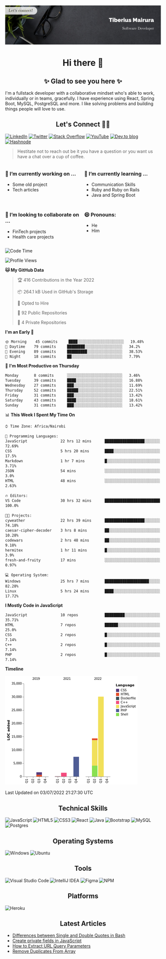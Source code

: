 ![cover-image](assets/images/banner.jpg)

<h1 align="center">
 Hi there 👋
</h1>

<h2 align="center"> ✨ Glad to see you here ✨ </h2>

I'm a fullstack developer with a collaborative mindset who's able to work, individually or in teams, gracefully. I have experience using React, Spring Boot, MySQL, PostgreSQL and more. I like solving problems and building things people will love to use.

<h2 align="center"> Let's Connect 🤝🏾 </h2>

[![LinkedIn](https://img.shields.io/badge/linkedin-%230077B5.svg?style=for-the-badge&logo=linkedin&logoColor=white)](https://www.linkedin.com/in/tiberius-mairura/) [![Twitter](https://img.shields.io/badge/Twitter-%231DA1F2.svg?style=for-the-badge&logo=Twitter&logoColor=white)](https://twitter.com/hermit_tiberius) [![Stack Overflow](https://img.shields.io/badge/-Stackoverflow-FE7A16?style=for-the-badge&logo=stack-overflow&logoColor=white)](https://stackoverflow.com/users/11869442/tiberius) [![YouTube](https://img.shields.io/badge/YouTube-%23FF0000.svg?style=for-the-badge&logo=YouTube&logoColor=white)](https://www.youtube.com/channel/UCEyv3oMzvLUv6tGs9KD_S_A) [![Dev.to blog](https://img.shields.io/badge/dev.to-0A0A0A?style=for-the-badge&logo=dev.to&logoColor=white)](https://dev.to/hermitex) [![Hashnode](https://img.shields.io/badge/Hashnode-2962FF?style=for-the-badge&logo=hashnode&logoColor=white)](https://hashnode.com/@hermitex)

> Hestitate not to reach out be it you have a question or you want us have a chat over a cup of coffee.

<div style="display: grid; gap: 0.5rem; grid-template-columns: repeat(2, 1fr);">

<div>

<h3>🔭  I’m currently working on ...</h3>

- Some old project
- Tech articles

</div>

<div>

<h3>🌱 I’m currently learning ...</h3>

- Communication Skills
- Ruby and Ruby on Rails
- Java and Spring Boot

</div>

<div>
<h3>👯 I’m looking to collaborate on ...</h3>

- FinTech projects
- Health care projects

</div>

<div>
<h3>😄 Pronouns:</h3>

- He
- Him
  
</div>

</div>

<!--START_SECTION:waka-->
![Code Time](http://img.shields.io/badge/Code%20Time-30%20hrs%2032%20mins-blue)

![Profile Views](http://img.shields.io/badge/Profile%20Views-187-blue)

**🐱 My GitHub Data** 

> 🏆 416 Contributions in the Year 2022
 > 
> 📦 264.1 kB Used in GitHub's Storage 
 > 
> 💼 Opted to Hire
 > 
> 📜 92 Public Repositories 
 > 
> 🔑 4 Private Repositories  
 > 
**I'm an Early 🐤** 

```text
🌞 Morning    45 commits     ████░░░░░░░░░░░░░░░░░░░░░   19.48% 
🌆 Daytime    79 commits     ████████░░░░░░░░░░░░░░░░░   34.2% 
🌃 Evening    89 commits     █████████░░░░░░░░░░░░░░░░   38.53% 
🌙 Night      18 commits     ██░░░░░░░░░░░░░░░░░░░░░░░   7.79%

```
📅 **I'm Most Productive on Thursday** 

```text
Monday       8 commits      ░░░░░░░░░░░░░░░░░░░░░░░░░   3.46% 
Tuesday      39 commits     ████░░░░░░░░░░░░░░░░░░░░░   16.88% 
Wednesday    27 commits     ███░░░░░░░░░░░░░░░░░░░░░░   11.69% 
Thursday     52 commits     █████░░░░░░░░░░░░░░░░░░░░   22.51% 
Friday       31 commits     ███░░░░░░░░░░░░░░░░░░░░░░   13.42% 
Saturday     43 commits     ████░░░░░░░░░░░░░░░░░░░░░   18.61% 
Sunday       31 commits     ███░░░░░░░░░░░░░░░░░░░░░░   13.42%

```


📊 **This Week I Spent My Time On** 

```text
⌚︎ Time Zone: Africa/Nairobi

💬 Programming Languages: 
JavaScript               22 hrs 12 mins      ██████████████████░░░░░░░   72.69% 
CSS                      5 hrs 20 mins       ████░░░░░░░░░░░░░░░░░░░░░   17.5% 
Markdown                 1 hr 7 mins         █░░░░░░░░░░░░░░░░░░░░░░░░   3.71% 
JSON                     54 mins             ░░░░░░░░░░░░░░░░░░░░░░░░░   3.0% 
HTML                     48 mins             ░░░░░░░░░░░░░░░░░░░░░░░░░   2.63%

🔥 Editors: 
VS Code                  30 hrs 32 mins      █████████████████████████   100.0%

🐱‍💻 Projects: 
cyweather                22 hrs 39 mins      ██████████████████░░░░░░░   74.18% 
caesar-cipher-decoder    3 hrs 8 mins        ██░░░░░░░░░░░░░░░░░░░░░░░   10.28% 
codewars                 2 hrs 48 mins       ██░░░░░░░░░░░░░░░░░░░░░░░   9.18% 
hermitex                 1 hr 11 mins        █░░░░░░░░░░░░░░░░░░░░░░░░   3.9% 
fresh-and-fruity         17 mins             ░░░░░░░░░░░░░░░░░░░░░░░░░   0.97%

💻 Operating System: 
Windows                  25 hrs 7 mins       ████████████████████░░░░░   82.28% 
Linux                    5 hrs 24 mins       ████░░░░░░░░░░░░░░░░░░░░░   17.72%

```

**I Mostly Code in JavaScript** 

```text
JavaScript               10 repos            █████████░░░░░░░░░░░░░░░░   35.71% 
HTML                     7 repos             ██████░░░░░░░░░░░░░░░░░░░   25.0% 
CSS                      2 repos             █░░░░░░░░░░░░░░░░░░░░░░░░   7.14% 
C++                      2 repos             █░░░░░░░░░░░░░░░░░░░░░░░░   7.14% 
PHP                      2 repos             █░░░░░░░░░░░░░░░░░░░░░░░░   7.14%

```


**Timeline**

![Chart not found](https://raw.githubusercontent.com/hermitex/hermitex/main/charts/bar_graph.png) 


 Last Updated on 03/07/2022 21:27:30 UTC
<!--END_SECTION:waka-->

<h2 align="center"> Technical Skills </h2>

![JavaScript](https://img.shields.io/badge/javascript-%23323330.svg?style=for-the-badge&logo=javascript&logoColor=%23F7DF1E) ![HTML5](https://img.shields.io/badge/html5-%23E34F26.svg?style=for-the-badge&logo=html5&logoColor=white) ![CSS3](https://img.shields.io/badge/css3-%231572B6.svg?style=for-the-badge&logo=css3&logoColor=white) ![React](https://img.shields.io/badge/react-%2320232a.svg?style=for-the-badge&logo=react&logoColor=%2361DAFB) ![Java](https://img.shields.io/badge/java-%23ED8B00.svg?style=for-the-badge&logo=java&logoColor=white) ![Bootstrap](https://img.shields.io/badge/bootstrap-%23563D7C.svg?style=for-the-badge&logo=bootstrap&logoColor=white) ![MySQL](https://img.shields.io/badge/mysql-%2300f.svg?style=for-the-badge&logo=mysql&logoColor=white) ![Postgres](https://img.shields.io/badge/postgres-%23316192.svg?style=for-the-badge&logo=postgresql&logoColor=white)

<h2 align="center"> Operating Systems </h2>

![Windows](https://img.shields.io/badge/Windows-0078D6?style=for-the-badge&logo=windows&logoColor=white) ![Ubuntu](https://img.shields.io/badge/Ubuntu-E95420?style=for-the-badge&logo=ubuntu&logoColor=white)

<h2 align="center"> Tools </h2>

![Visual Studio Code](https://img.shields.io/badge/Visual%20Studio%20Code-0078d7.svg?style=for-the-badge&logo=visual-studio-code&logoColor=white) ![IntelliJ IDEA](https://img.shields.io/badge/IntelliJIDEA-000000.svg?style=for-the-badge&logo=intellij-idea&logoColor=white) ![Figma](https://img.shields.io/badge/figma-%23F24E1E.svg?style=for-the-badge&logo=figma&logoColor=white) ![NPM](https://img.shields.io/badge/NPM-%23000000.svg?style=for-the-badge&logo=npm&logoColor=white)

<h2 align="center"> Platforms </h2>

![Heroku](https://img.shields.io/badge/heroku-%23430098.svg?style=for-the-badge&logo=heroku&logoColor=white)

 <h2 align="center">Latest Articles </h2>

- [Differences between Single and Double Quotes in Bash](https://dev.to/hermitex/differences-between-single-and-double-quotes-in-bash-3eog)
- [Create private fields in JavaScript](https://dev.to/hermitex/create-private-fields-in-javascript-3ean)
- [How to Extract URL Query Parameters](https://dev.to/hermitex/how-to-extract-url-search-parameters-4k58)
- [Remove Duplicates From Array](https://dev.to/hermitex/remove-duplicates-from-array-1d6h)
